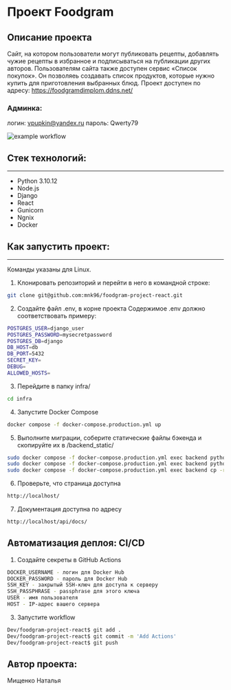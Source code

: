 #  Проект Foodgram

## Описание проекта
Cайт, на котором пользователи могут публиковать рецепты, добавлять чужие рецепты в избранное и подписываться на публикации других авторов. Пользователям сайта также доступен сервис «Список покупок». Он позволяеь создавать список продуктов, которые нужно купить для приготовления выбранных блюд.
Проект доступен по адресу: https://foodgramdimplom.ddns.net/
### Админка: 
логин: vpupkin@yandex.ru
пароль: Qwerty79

![example workflow](https://github.com/mnk96/kittygram_final/actions/workflows/main.yml/badge.svg?event=push)

## Стек технологий:
____
* Python 3.10.12
* Node.js
* Django
* React
* Gunicorn
* Ngnix
* Docker

## Как запустить проект:
____
Команды указаны для Linux.
1. Клонировать репозиторий и перейти в него в командной строке:
```sh
git clone git@github.com:mnk96/foodgram-project-react.git
```
2. Создайте файл .env, в корне проекта
Содержимое .env должно соответствовать примеру:
```sh
POSTGRES_USER=django_user
POSTGRES_PASSWORD=mysecretpassword
POSTGRES_DB=django
DB_HOST=db
DB_PORT=5432
SECRET_KEY=
DEBUG=
ALLOWED_HOSTS=
```
3. Перейдите в папку infra/
```sh
cd infra
```
4. Запустите Docker Compose
```sh
docker compose -f docker-compose.production.yml up 
```
5. Выполните миграции, соберите статические файлы бэкенда и скопируйте их в /backend_static/
```sh
sudo docker compose -f docker-compose.production.yml exec backend python manage.py migrate
sudo docker compose -f docker-compose.production.yml exec backend python manage.py collectstatic
sudo docker compose -f docker-compose.production.yml exec backend cp -r /app/static/. /backend_static/
```
6. Проверьте, что страница доступна
```sh
http://localhost/
```
7. Документация доступна по адресу
```sh
http://localhost/api/docs/
```

## Автоматизация деплоя: CI/CD

1. Создайте секреты в GitHub Actions
```sh
DOCKER_USERNAME - логин для Docker Hub
DOCKER_PASSWORD - пароль для Docker Hub
SSH_KEY - закрытый SSH-ключ для доступа к серверу
SSH_PASSPHRASE - passphrase для этого ключа
USER - имя пользователя
HOST - IP-адрес вашего сервера
```

3. Запустите workflow
```sh
Dev/foodgram-project-react$ git add .
Dev/foodgram-project-react$ git commit -m 'Add Actions'
Dev/foodgram-project-react$ git push 
```
## Автор проекта:
Мищенко Наталья
